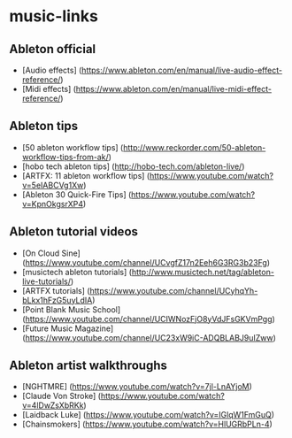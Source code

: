 # music-links

## Ableton official
* [Audio effects] (https://www.ableton.com/en/manual/live-audio-effect-reference/)
* [Midi effects] (https://www.ableton.com/en/manual/live-midi-effect-reference/)

## Ableton tips
* [50 ableton workflow tips] (http://www.reckorder.com/50-ableton-workflow-tips-from-ak/)
* [hobo tech ableton tips] (http://hobo-tech.com/ableton-live/)
* [ARTFX: 11 ableton workflow tips] (https://www.youtube.com/watch?v=5eIABCVg1Xw)
* [Ableton 30 Quick-Fire Tips] (https://www.youtube.com/watch?v=KpnOkgsrXP4)

## Ableton tutorial videos
* [On Cloud Sine] (https://www.youtube.com/channel/UCvgfZ17n2Eeh6G3RG3b23Fg)
* [musictech ableton tutorials] (http://www.musictech.net/tag/ableton-live-tutorials/)
* [ARTFX tutorials] (https://www.youtube.com/channel/UCyhqYh-bLkx1hFzG5uyLdIA)
* [Point Blank Music School] (https://www.youtube.com/channel/UCIWNozFjO8yVdJFsGKVmPgg)
* [Future Music Magazine] (https://www.youtube.com/channel/UC23xW9iC-ADQBLABJ9uIZww)

## Ableton artist walkthroughs
* [NGHTMRE] (https://www.youtube.com/watch?v=7jl-LnAYjoM)
* [Claude Von Stroke] (https://www.youtube.com/watch?v=4lDwZsXbRKk)
* [Laidback Luke] (https://www.youtube.com/watch?v=IGlqW1FmGuQ)
* [Chainsmokers] (https://www.youtube.com/watch?v=HlUGRbPLn-4)
